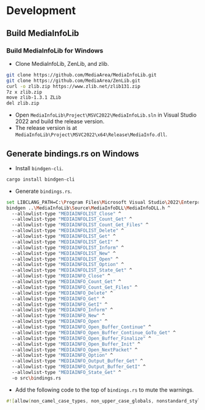 # Development

## Build MediaInfoLib

### Build MediaInfoLib for Windows

* Clone MediaInfoLib, ZenLib, and zlib.

```sh
git clone https://github.com/MediaArea/MediaInfoLib.git
git clone https://github.com/MediaArea/ZenLib.git
curl -o zlib.zip https://www.zlib.net/zlib131.zip
7z x zlib.zip
move zlib-1.3.1 ZLib
del zlib.zip
```

* Open `MediaInfoLib\Project\MSVC2022\MediaInfoLib.sln` in Visual Studio 2022 and build the release version.
* The release version is at `MediaInfoLib\Project\MSVC2022\x64\Release\MediaInfo.dll`.

## Generate bindings.rs on Windows

* Install `bindgen-cli`.

```sh
cargo install bindgen-cli
```

* Generate `bindings.rs`.

```sh
set LIBCLANG_PATH=C:\Program Files\Microsoft Visual Studio\2022\Enterprise\VC\Tools\Llvm\x64\bin\libclang.dll
bindgen ..\MediaInfoLib\Source\MediaInfoDLL\MediaInfoDLL.h ^
  --allowlist-type "MEDIAINFOLIST_Close" ^
  --allowlist-type "MEDIAINFOLIST_Count_Get" ^
  --allowlist-type "MEDIAINFOLIST_Count_Get_Files" ^
  --allowlist-type "MEDIAINFOLIST_Delete" ^
  --allowlist-type "MEDIAINFOLIST_Get" ^
  --allowlist-type "MEDIAINFOLIST_GetI" ^
  --allowlist-type "MEDIAINFOLIST_Inform" ^
  --allowlist-type "MEDIAINFOLIST_New" ^
  --allowlist-type "MEDIAINFOLIST_Open" ^
  --allowlist-type "MEDIAINFOLIST_Option" ^
  --allowlist-type "MEDIAINFOLIST_State_Get" ^
  --allowlist-type "MEDIAINFO_Close" ^
  --allowlist-type "MEDIAINFO_Count_Get" ^
  --allowlist-type "MEDIAINFO_Count_Get_Files" ^
  --allowlist-type "MEDIAINFO_Delete" ^
  --allowlist-type "MEDIAINFO_Get" ^
  --allowlist-type "MEDIAINFO_GetI" ^
  --allowlist-type "MEDIAINFO_Inform" ^
  --allowlist-type "MEDIAINFO_New" ^
  --allowlist-type "MEDIAINFO_Open" ^
  --allowlist-type "MEDIAINFO_Open_Buffer_Continue" ^
  --allowlist-type "MEDIAINFO_Open_Buffer_Continue_GoTo_Get" ^
  --allowlist-type "MEDIAINFO_Open_Buffer_Finalize" ^
  --allowlist-type "MEDIAINFO_Open_Buffer_Init" ^
  --allowlist-type "MEDIAINFO_Open_NextPacket" ^
  --allowlist-type "MEDIAINFO_Option" ^
  --allowlist-type "MEDIAINFO_Output_Buffer_Get" ^
  --allowlist-type "MEDIAINFO_Output_Buffer_GetI" ^
  --allowlist-type "MEDIAINFO_State_Get" ^
  -o src\bindings.rs 
```

* Add the following code to the top of `bindings.rs` to mute the warnings.

```rust
#![allow(non_camel_case_types, non_upper_case_globals, nonstandard_style, dead_code, unused_imports)]
```
